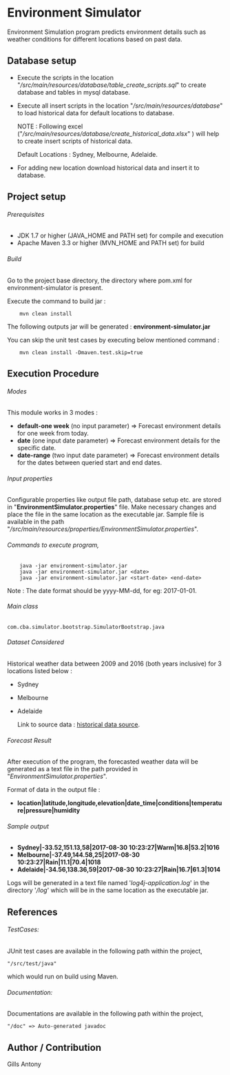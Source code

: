 # Environment Simulator

Environment Simulation program predicts environment details such as weather conditions for different locations based on past data.


## Database setup
- Execute the scripts in the location "*/src/main/resources/database/table_create_scripts.sql*" to create database and tables in mysql database.</br>
- Execute all insert scripts in the location "*/src/main/resources/database*" to load historical data for default locations to database.</br>

	NOTE : Following excel ("*/src/main/resources/database/create_historical_data.xlsx*" ) will help to create insert
	scripts of historical data.

	Default Locations : Sydney, Melbourne, Adelaide.
	
- For adding new location download historical data and insert it to database.

## Project setup

###### Prerequisites

- JDK 1.7 or higher (JAVA_HOME and PATH set) for compile and execution
- Apache Maven 3.3 or higher (MVN_HOME and PATH set) for build


###### Build
Go to the project base directory, the directory where pom.xml for environment-simulator is present.

Execute the command to build jar :

```
	mvn clean install
```


The following outputs jar will be generated :  **environment-simulator.jar**

You can skip the unit test cases by executing below mentioned command :
```
	mvn clean install -Dmaven.test.skip=true
```


## Execution Procedure

######  Modes

This module works in 3 modes :

- **default-one week** (no input parameter)	=> Forecast environment details for one week from today.
- **date** (one input date parameter)		=> Forecast environment details for the specific date.
- **date-range** (two input date parameter)	=> Forecast environment details for the dates between queried start and end dates.

###### Input properties

Configurable properties like output file path, database setup etc. are stored in "**EnvironmentSimulator.properties**" file.
Make necessary changes and place the file in the same location as the executable jar. Sample file is available in the path "*/src/main/resources/properties/EnvironmentSimulator.properties*".

###### Commands to execute program,
```
	java -jar environment-simulator.jar
	java -jar environment-simulator.jar <date>
	java -jar environment-simulator.jar <start-date> <end-date>
```

Note : The date format should be yyyy-MM-dd, for eg: 2017-01-01.

###### Main class

`com.cba.simulator.bootstrap.SimulatorBootstrap.java`

###### Dataset Considered

Historical weather data between 2009 and 2016 (both years inclusive) for 3 locations listed below :

- Sydney
- Melbourne
- Adelaide

	Link to source data : [historical data source](https://www.wunderground.com/history/).

###### Forecast Result

After execution of the program, the forecasted weather data will be generated as a text file in the path provided in "*EnvironmentSimulator.properties*".

Format of data in the output file : 
- **location|latitude,longitude,elevation|date_time|conditions|temperature|pressure|humidity**

###### Sample output

-  **Sydney|-33.52,151.13,58|2017-08-30 10:23:27|Warm|16.8|53.2|1016**
-  **Melbourne|-37.49,144.58,25|2017-08-30 10:23:27|Rain|11.1|70.4|1018**
-  **Adelaide|-34.56,138.36,59|2017-08-30 10:23:27|Rain|16.7|61.3|1014**

Logs will be generated in a text file named '*log4j-application.log*' in the directory '*/log*' which will be in the same location as the executable jar.


## References
###### TestCases:

JUnit test cases are available in the following path within the project,

`"/src/test/java"`

which would run on build using Maven.



###### Documentation:

Documentations are available in the following path within the project,

`"/doc" => Auto-generated javadoc`


## Author / Contribution

Gills Antony
